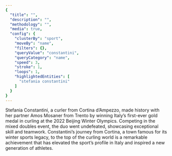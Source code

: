 ```yaml
---
{
  "title": "",
  "description": "",
  "methodology": "",
  "media": true,
  "config": {
    "clusterBy": "sport",
    "moveBy": "name",
    "filters": {},
    "queryValue": "constantini",
    "queryCategory": "name",
    "speed": 3,
    "stroke": 1,
    "loops": 1,
    "highlightedEntities": [
      "stefania constantini"
    ]
  }
}
---
```

Stefania Constantini, a curler from Cortina d’Ampezzo, made history with her partner Amos Mosaner from Trento by winning Italy’s first-ever gold medal in curling at the 2022 Beijing Winter Olympics. Competing in the mixed doubles event, the duo went undefeated, showcasing exceptional skill and teamwork. Constantini’s journey from Cortina, a town famous for its winter sports legacy, to the top of the curling world is a remarkable achievement that has elevated the sport’s profile in Italy and inspired a new generation of athletes.
